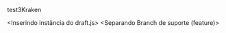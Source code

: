 test3Kraken

<Inserindo instância do draft.js>
<Feature Toolbar>
<Separando Branch de suporte (feature)>